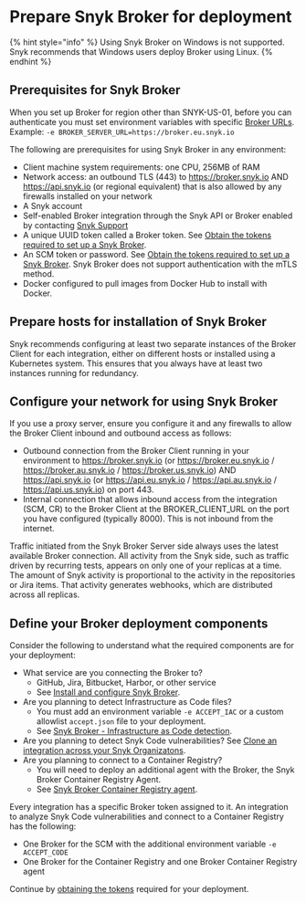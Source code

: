 # Prepare Snyk Broker for deployment

{% hint style="info" %}
Using Snyk Broker on Windows is not supported. Snyk recommends that Windows users deploy Broker using Linux.
{% endhint %}

## Prerequisites for Snyk Broker

When you set up Broker for region other than SNYK-US-01, before you can authenticate you must set environment variables with specific [Broker URLs](../../../../../snyk-data-and-governance/regional-hosting-and-data-residency.md#broker-server-urls).\
Example: `-e BROKER_SERVER_URL=https://broker.eu.snyk.io`

The following are prerequisites for using Snyk Broker in any environment:

* Client machine system requirements: one CPU, 256MB of RAM
* Network access: an outbound TLS (443) to https://broker.snyk.io AND https://api.snyk.io (or regional equivalent) that is also allowed by any firewalls installed on your network
* A Snyk account
* Self-enabled Broker integration through the Snyk API or Broker enabled by contacting [Snyk Support](https://support.snyk.io)
* A unique UUID token called a Broker token. See [Obtain the tokens required to set up a Snyk Broker](obtain-the-tokens-required-to-set-up-snyk-broker.md).
* An SCM token or password. See [Obtain the tokens required to set up a Snyk Broker](obtain-the-tokens-required-to-set-up-snyk-broker.md). Snyk Broker does not support authentication with the mTLS method.
* Docker configured to pull images from Docker Hub to install with Docker.

## Prepare hosts for installation of Snyk Broker

Snyk recommends configuring at least two separate instances of the Broker Client for each integration, either on different hosts or installed using a Kubernetes system. This ensures that you always have at least two instances running for redundancy.

## Configure your network for using Snyk Broker

If you use a proxy server, ensure you configure it and any firewalls to allow the Broker Client inbound and outbound access as follows:

* Outbound connection from the Broker Client running in your environment to https://broker.snyk.io (or https://broker.eu.snyk.io / https://broker.au.snyk.io / https://broker.us.snyk.io) AND https://api.snyk.io (or https://api.eu.snyk.io / https://api.au.snyk.io / https://api.us.snyk.io) on port 443.
* Internal connection that allows inbound access from the integration (SCM, CR) to the Broker Client at the BROKER\_CLIENT\_URL on the port you have configured (typically 8000). This is not inbound from the internet.

Traffic initiated from the Snyk Broker Server side always uses the latest available Broker connection. All activity from the Snyk side, such as traffic driven by recurring tests, appears on only one of your replicas at a time. The amount of Snyk activity is proportional to the activity in the repositories or Jira items. That activity generates webhooks, which are distributed across all replicas.

## **Define your Broker deployment components**

Consider the following to understand what the required components are for your deployment:

* What service are you connecting the Broker to?
  * GitHub, Jira, Bitbucket, Harbor, or other service
  * See [Install and configure Snyk Broker](../install-and-configure-snyk-broker/).
* Are you planning to detect Infrastructure as Code files?
  * You must add an environment variable `-e ACCEPT_IAC` or a custom allowlist `accept.json` file to your deployment.
  * See [Snyk Broker - Infrastructure as Code detection](../snyk-broker-infrastructure-as-code-detection.md).
* Are you planning to detect Snyk Code vulnerabilities? See [Clone an integration across your Snyk Organizatons](../clone-an-integration-across-your-snyk-organizations.md).
* Are you planning to connect to a Container Registry?
  * You will need to deploy an additional agent with the Broker, the Snyk Broker Container Registry Agent.
  * See [Snyk Broker Container Registry agent](../../snyk-broker-container-registry-agent/).

Every integration has a specific Broker token assigned to it. An integration to analyze Snyk Code vulnerabilities and connect to a Container Registry has the following:

* One Broker for the SCM with the additional environment variable `-e ACCEPT_CODE`
* One Broker for the Container Registry and one Broker Container Registry agent

Continue by [obtaining the tokens](obtain-the-tokens-required-to-set-up-snyk-broker.md) required for your deployment.
